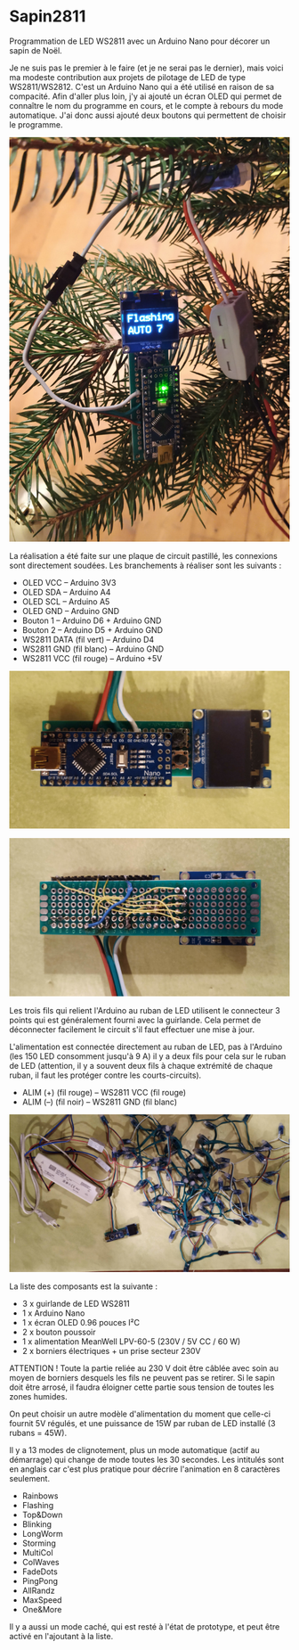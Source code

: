 # Sapin2811
Programmation de LED WS2811 avec un Arduino Nano pour décorer un sapin de Noël.

Je ne suis pas le premier à le faire (et je ne serai pas le dernier), mais voici ma modeste contribution aux projets de pilotage de LED de type WS2811/WS2812. C'est un Arduino Nano qui a été utilisé en raison de sa compacité. Afin d'aller plus loin, j'y ai ajouté un écran OLED qui permet de connaître le nom du programme en cours, et le compte à rebours du mode automatique. J'ai donc aussi ajouté deux boutons qui permettent de choisir le programme.

![Le circuit dans le sapin](https://github.com/codeinter-net/Sapin2811/blob/main/IMG_20211219_224144.jpg)

La réalisation a été faite sur une plaque de circuit pastillé, les connexions sont directement soudées. Les branchements à réaliser sont les suivants :
- OLED VCC – Arduino 3V3
- OLED SDA – Arduino A4
- OLED SCL – Arduino A5
- OLED GND – Arduino GND
- Bouton 1 – Arduino D6 + Arduino GND
- Bouton 2 – Arduino D5 + Arduino GND
- WS2811 DATA (fil vert) – Arduino D4
- WS2811 GND (fil blanc) – Arduino GND
- WS2811 VCC (fil rouge) – Arduino +5V

![Côté pile](https://github.com/codeinter-net/Sapin2811/blob/main/IMG_20211129_230838.jpg)

![Côté face](https://github.com/codeinter-net/Sapin2811/blob/main/IMG_20211129_230848.jpg)

Les trois fils qui relient l'Arduino au ruban de LED utilisent le connecteur 3 points qui est généralement fourni avec la guirlande. Cela permet de déconnecter facilement le circuit s'il faut effectuer une mise à jour.

L'alimentation est connectée directement au ruban de LED, pas à l'Arduino (les 150 LED consomment jusqu'à 9 A) il y a deux fils pour cela sur le ruban de LED (attention, il y a souvent deux fils à chaque extrémité de chaque ruban, il faut les protéger contre les courts-circuits).
- ALIM (+) (fil rouge) – WS2811 VCC (fil rouge)
- ALIM (–) (fil noir) – WS2811 GND (fil blanc)

![Tout est connecté](https://github.com/codeinter-net/Sapin2811/blob/main/IMG_20211129_230759.jpg)

La liste des composants est la suivante :
- 3 x guirlande de LED WS2811
- 1 x Arduino Nano
- 1 x écran OLED 0.96 pouces I²C
- 2 x bouton poussoir
- 1 x alimentation MeanWell LPV-60-5 (230V / 5V CC / 60 W)
- 2 x borniers électriques + un prise secteur 230V

ATTENTION !  Toute la partie reliée au 230 V doit être câblée avec soin au moyen de borniers desquels les fils ne peuvent pas se retirer. Si le sapin doit être arrosé, il faudra éloigner cette partie sous tension de toutes les zones humides.

On peut choisir un autre modèle d'alimentation du moment que celle-ci fournit 5V régulés, et une puissance de 15W par ruban de LED installé (3 rubans = 45W).

Il y a 13 modes de clignotement, plus un mode automatique (actif au démarrage) qui change de mode toutes les 30 secondes. Les intitulés sont en anglais car c'est plus pratique pour décrire l'animation en 8 caractères seulement.
- Rainbows
- Flashing
- Top&Down
- Blinking
- LongWorm
- Storming
- MultiCol
- ColWaves
- FadeDots
- PingPong
- AllRandz
- MaxSpeed
- One&More

Il y a aussi un mode caché, qui est resté à l'état de prototype, et peut être activé en l'ajoutant à la liste.





